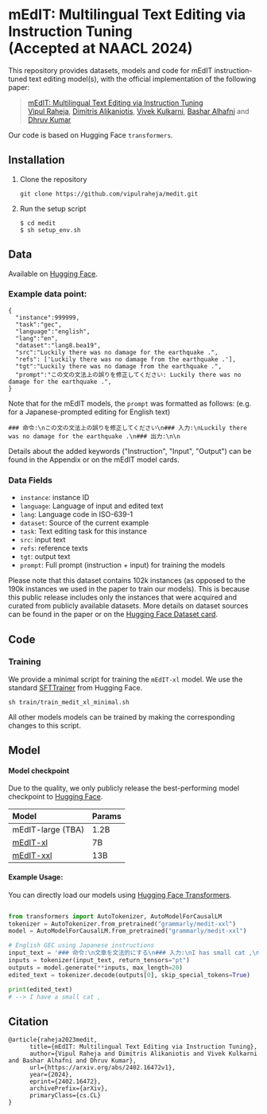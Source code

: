 # mEdIT: Multilingual Text Editing via Instruction Tuning  <br />(Accepted at NAACL 2024)

This repository provides datasets, models and code for mEdIT instruction-tuned text editing model(s), with the official implementation of the following paper:
> [mEdIT: Multilingual Text Editing via Instruction Tuning](https://arxiv.org/abs/2402.16472v1) <br>
> [Vipul Raheja](https://github.com/vipulraheja), [Dimitris Alikaniotis](https://github.com/dimalik), [Vivek Kulkarni](https://github.com/viveksck), [Bashar Alhafni](https://github.com/balhafni) and [Dhruv Kumar](https://github.com/ddhruvkr)

Our code is based on Hugging Face `transformers`.

## Installation
1. Clone the repository
   ```
   git clone https://github.com/vipulraheja/medit.git
   ```
   
2. Run the setup script
   ```
   $ cd medit
   $ sh setup_env.sh
   ```

## Data
Available on [Hugging Face](https://huggingface.co/datasets/grammarly/medit).

### Example data point:

```
{
  "instance":999999,
  "task":"gec",
  "language":"english",
  "lang":"en",
  "dataset":"lang8.bea19",
  "src":"Luckily there was no damage for the earthquake .",
  "refs": ['Luckily there was no damage from the earthquake .'],
  "tgt":"Luckily there was no damage from the earthquake .",
  "prompt":"この文の文法上の誤りを修正してください: Luckily there was no damage for the earthquake .",
}
```

Note that for the mEdIT models, the `prompt` was formatted as follows: 
(e.g. for a Japanese-prompted editing for English text)
```
### 命令:\nこの文の文法上の誤りを修正してください\n### 入力:\nLuckily there was no damage for the earthquake .\n### 出力:\n\n
```
Details about the added keywords ("Instruction", "Input", "Output") can be found in the Appendix or on the mEdIT model cards. 


### Data Fields
* `instance`: instance ID
* `language`: Language of input and edited text 
* `lang`: Language code in ISO-639-1
* `dataset`: Source of the current example
* `task`: Text editing task for this instance
* `src`: input text 
* `refs`: reference texts
* `tgt`: output text
* `prompt`: Full prompt (instruction + input) for training the models

Please note that this dataset contains 102k instances (as opposed to the 190k instances we used in the paper to train our models). This is because this public release includes only the instances that were acquired and curated from publicly available datasets. More details on dataset sources can be found in the paper or on the [Hugging Face Dataset card](https://huggingface.co/datasets/grammarly/medit). 

## Code
### Training
We provide a minimal script for training the `mEdIT-xl` model. We use the standard [SFTTrainer](https://huggingface.co/docs/trl/en/sft_trainer) from Hugging Face.
```
sh train/train_medit_xl_minimal.sh
```
All other models models can be trained by making the corresponding changes to this script. 

## Model

#### Model checkpoint
Due to the quality, we only publicly release the best-performing model checkpoint to [Hugging Face](https://huggingface.co/grammarly). 

| Model         | Params        | 
| :-------------|:-------------  |
| mEdIT-large (TBA)    | 1.2B  | 
| [mEdIT-xl](https://huggingface.co/grammarly/medit-xl)    | 7B  | 
| [mEdIT-xxl](https://huggingface.co/grammarly/medit-xxl)    | 13B  | 


#### Example Usage:
You can directly load our models using [Hugging Face Transformers](https://github.com/huggingface/transformers).
```python

from transformers import AutoTokenizer, AutoModelForCausalLM
tokenizer = AutoTokenizer.from_pretrained("grammarly/medit-xxl")
model = AutoModelForCausalLM.from_pretrained("grammarly/medit-xxl")

# English GEC using Japanese instructions
input_text = '### 命令:\n文章を文法的にする\n### 入力:\nI has small cat ,\n### 出力:\n\n'
inputs = tokenizer(input_text, return_tensors="pt")
outputs = model.generate(**inputs, max_length=20)
edited_text = tokenizer.decode(outputs[0], skip_special_tokens=True)

print(edited_text)
# --> I have a small cat ,
```

## Citation
```
@article{raheja2023medit,
      title={mEdIT: Multilingual Text Editing via Instruction Tuning}, 
      author={Vipul Raheja and Dimitris Alikaniotis and Vivek Kulkarni and Bashar Alhafni and Dhruv Kumar},
      url={https://arxiv.org/abs/2402.16472v1},
      year={2024},
      eprint={2402.16472},
      archivePrefix={arXiv},
      primaryClass={cs.CL}
}
```
